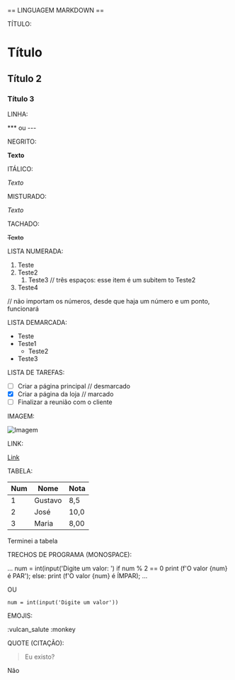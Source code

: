 == LINGUAGEM MARKDOWN ==

TÍTULO: 

# Título
## Título 2
### Título 3

LINHA: 

*** ou ---

NEGRITO:

**Texto**

ITÁLICO:

_Texto_ 

MISTURADO:

_*Texto*_

TACHADO:

~~Texto~~

LISTA NUMERADA:

1. Teste
0. Teste2
   1. Teste3 // três espaços: esse item é um subitem to Teste2
999. Teste4

// não importam os números, desde que haja um número e um ponto, funcionará

LISTA DEMARCADA:

* Teste
* Teste1
   * Teste2
* Teste3

LISTA DE TAREFAS:

- [ ] Criar a página principal // desmarcado
- [X] Criar a página da loja // marcado
- [ ] Finalizar a reunião com o cliente

IMAGEM:

![Imagem](url)

LINK:

[Link](url)

TABELA:

Num | Nome | Nota
---|---|---
1 | Gustavo | 8,5
2 | José | 10,0
3 | Maria | 8,00

Terminei a tabela

TRECHOS DE PROGRAMA (MONOSPACE):

...
num = int(input('Digite um valor: ')
if num % 2 == 0
	print (f'O valor {num} é PAR');
else:
	print (f'O valor {num} é ÍMPAR);
...

OU

`num = int(input('Digite um valor'))`

EMOJIS:

:vulcan_salute
:monkey

QUOTE (CITAÇÃO):

> Eu existo?

Não
